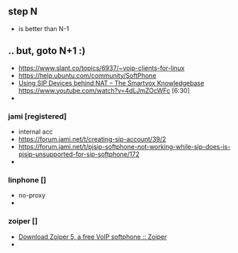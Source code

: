 ## step N
- is better than N-1 

## .. but, goto N+1 :) 
- https://www.slant.co/topics/6937/~voip-clients-for-linux
- https://help.ubuntu.com/community/SoftPhone 
- [Using SIP Devices behind NAT – The Smartvox Knowledgebase](https://kb.smartvox.co.uk/voip-sip/sip-devices-nat/)  https://www.youtube.com/watch?v=4dLJmZOcWFc [6:30] 
- 

### jami [registered]
- internal acc 
- https://forum.jami.net/t/creating-sip-account/39/2
- https://forum.jami.net/t/pjsip-softphone-not-working-while-sip-does-is-pjsip-unsupported-for-sip-softphone/172 
- 

### linphone []
- no-proxy 
- 

### zoiper []
- [Download Zoiper 5, a free VoIP softphone :: Zoiper](https://www.zoiper.com/en/voip-softphone/download/current) 
- 
